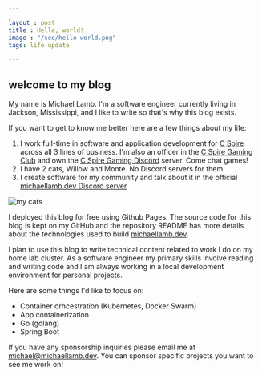 ```yaml
---

layout : post
title : Hello, world!
image : "/seo/hello-world.png"
tags: life-update

---
```


## welcome to my blog

My name is Michael Lamb. I'm a software engineer currently living in Jackson, Mississippi, and I like to write so that's why this blog exists.

If you want to get to know me better here are a few things about my life:

1. I work full-time in software and application development for [C Spire](https://cspire.com) across all 3 lines of business. I'm also an officer in the [C Spire Gaming Club](https://cspiregaming.com) and own the [C Spire Gaming Discord](https://discord.cspiregaming.com) server. Come chat games!
2. I have 2 cats, Willow and Monte. No Discord servers for them.
3. I create software for my community and talk about it in the official [michaellamb.dev Discord server](https://discord.gg/T2esqjDEVU)

![my cats](/img/my-cats.jpg)

I deployed this blog for free using Github Pages. The source code for this blog is kept on my GitHub and the repository README has more details about the technologies used to build [michaellamb.dev](https://michaellamb.dev).

I plan to use this blog to write technical content related to work I do on my home lab cluster. As a software engineer my primary skills involve reading and writing code and I am always working in a local development environment for personal projects.

Here are some things I'd like to focus on:

- Container orhcestration (Kubernetes, Docker Swarm)
- App containerization
- Go (golang)
- Spring Boot

If you have any sponsorship inquiries please email me at [michael@michaellamb.dev](mailto:michael@michaellamb.dev). You can sponsor specific projects you want to see me work on!
